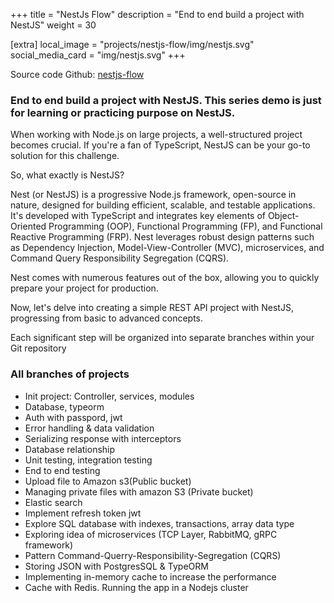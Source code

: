 +++
title = "NestJs Flow"
description = "End to end build a project with NestJS"
weight = 30

[extra]
local_image = "projects/nestjs-flow/img/nestjs.svg"
social_media_card = "img/nestjs.svg"
+++

Source code Github: [nestjs-flow](https://github.com/tduyng/nestjs-flow)

### End to end build a project with NestJS. This series demo is just for learning or practicing purpose on NestJS.

When working with Node.js on large projects, a well-structured project becomes crucial. If you're a fan of TypeScript, NestJS can be your go-to solution for this challenge.

So, what exactly is NestJS?

Nest (or NestJS) is a progressive Node.js framework, open-source in nature, designed for building efficient, scalable, and testable applications. It's developed with TypeScript and integrates key elements of Object-Oriented Programming (OOP), Functional Programming (FP), and Functional Reactive Programming (FRP). Nest leverages robust design patterns such as Dependency Injection, Model-View-Controller (MVC), microservices, and Command Query Responsibility Segregation (CQRS).

Nest comes with numerous features out of the box, allowing you to quickly prepare your project for production.

Now, let's delve into creating a simple REST API project with NestJS, progressing from basic to advanced concepts.

Each significant step will be organized into separate branches within your Git repository

### All branches of projects
- Init project: Controller, services, modules
- Database, typeorm
- Auth with passpord, jwt
- Error handling & data validation
- Serializing response with interceptors
- Database relationship
- Unit testing, integration testing
- End to end testing
- Upload file to Amazon s3(Public bucket)
- Managing private files with amazon S3 (Private bucket)
- Elastic search
- Implement refresh token jwt
- Explore SQL database with indexes, transactions, array data type
- Exploring idea of microservices (TCP Layer, RabbitMQ, gRPC framework)
- Pattern Command-Querry-Responsibility-Segregation (CQRS)
- Storing JSON with PostgresSQL & TypeORM
- Implementing in-memory cache to increase the performance
- Cache with Redis. Running the app in a Nodejs cluster
